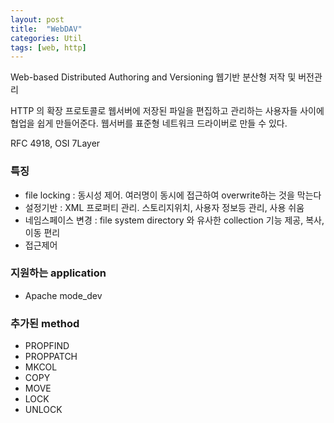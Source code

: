 ```yaml
---
layout: post
title:  "WebDAV"
categories: Util
tags: [web, http]
---
```

Web-based Distributed Authoring and Versioning 웹기반 분산형 저작 및 버전관리

HTTP 의 확장 프로토콜로 웹서버에 저장된 파일을 편집하고 관리하는 사용자들 사이에 협업을 쉽게 만들어준다.
웹서버를 표준형 네트워크 드라이버로 만들 수 있다.

RFC 4918, OSI 7Layer

###  특징

* file locking : 동시성 제어.  여러명이 동시에 접근하여 overwrite하는 것을 막는다
* 설정기반 : XML 프로퍼티 관리. 스토리지위치, 사용자 정보등 관리, 사용 쉬움
* 네임스페이스 변경 : file system directory 와 유사한 collection 기능 제공,  복사, 이동 편리
* 접근제어

###  지원하는 application

* Apache mode_dev

### 추가된 method
* PROPFIND
* PROPPATCH
* MKCOL
* COPY
* MOVE
* LOCK
* UNLOCK
